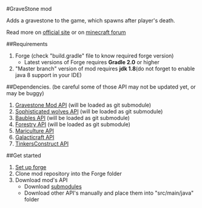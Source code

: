 #GraveStone mod

Adds a gravestone to the game, which spawns after player's death.

Read more on [official site](http://gravestone.nightkosh.com/) or on [minecraft forum](http://www.minecraftforum.net/forums/mapping-and-modding/minecraft-mods/1288082-gravestone-mod-v2-9-7)

##Requirements
1. Forge (check "build.gradle" file to know required forge version)
   * Latest versions of Forge requires **Gradle 2.0** or higher
2. "Master branch" version of mod requires **jdk 1.8**(do not forget to enable java 8 support in your IDE)

##Dependencies. (be careful some of those API may not be updated yet, or may be buggy) 
1. [Gravestone Mod API](https://github.com/NightKosh/GraveStone-mod-API) (will be loaded as git submodule)
2. [Sophisticated wolves API](https://github.com/NightKosh/Sophisticated-wolves-API) (will be loaded as git submodule)
3. [Baubles API](https://github.com/Azanor/Baubles) (will be loaded as git submodule)
4. [Forestry API](https://github.com/ForestryMC/ForestryAPI) (will be loaded as git submodule)
5. [Mariculture API](https://github.com/joshiejack/Mariculture)
6. [Galacticraft API](https://github.com/micdoodle8/Galacticraft-API)
7. [TinkersConstruct API](https://github.com/SlimeKnights/TinkersConstruct)

##Get started
1. [Set up forge](http://www.minecraftforge.net/wiki/Installation/Source)
2. Clone mod repository into the Forge folder
3. Download mod's API
   * Download [submodules](https://git-scm.com/book/en/v2/Git-Tools-Submodules)
   * Download other API's manually and place them into "src/main/java" folder

